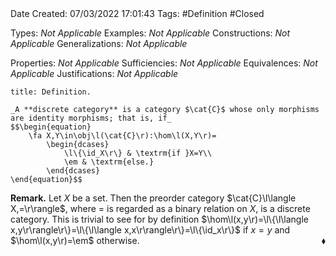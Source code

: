 <br />
<br />

Date Created: 07/03/2022 17:01:43
Tags: #Definition #Closed 

Types: _Not Applicable_
Examples: _Not Applicable_
Constructions: _Not Applicable_
Generalizations: _Not Applicable_

Properties: _Not Applicable_
Sufficiencies: _Not Applicable_
Equivalences: _Not Applicable_
Justifications: _Not Applicable_

``` ad-Definition
title: Definition.

_A **discrete category** is a category $\cat{C}$ whose only morphisms are identity morphisms; that is, if_
$$\begin{equation}
    \fa X,Y\in\obj\l(\cat{C}\r):\hom\l(X,Y\r)=
        \begin{dcases}
            \l\{\id_X\r\} & \textrm{if }X=Y\\
            \em & \textrm{else.}
        \end{dcases}
\end{equation}$$

```

**Remark.** Let $X$ be a set. Then the preorder category $\cat{C}\l\langle X,=\r\rangle$, where $=$ is regarded as a binary relation on $X$, is a discrete category. This is trivial to see for by definition $\hom\l(x,y\r)=\l\{\l\langle x,y\r\rangle\r\}=\l\{\l\langle x,x\r\rangle\r\}=\l\{\id_x\r\}$ if $x=y$ and $\hom\l(x,y\r)=\em$ otherwise.<span style="float:right;">$\blacklozenge$</span>
